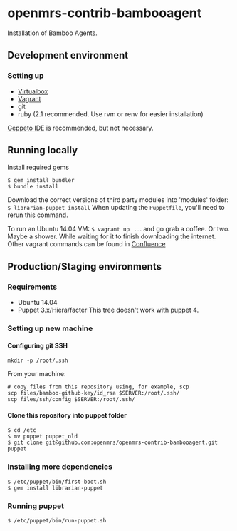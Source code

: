 openmrs-contrib-bambooagent
===========================
Installation of Bamboo Agents.

## Development environment

### Setting up
  - [Virtualbox](https://www.virtualbox.org/)
  - [Vagrant](https://www.vagrantup.com/)
  - git
  - ruby (2.1 recommended. Use rvm or renv for easier installation)


[Geppeto IDE](https://puppetlabs.github.io/geppetto/index.html) is recommended, but not necessary. 

## Running locally

Install required gems
```
$ gem install bundler
$ bundle install 
```

Download the correct versions of third party modules into 'modules' folder:
```$ librarian-puppet install```
When updating the `Puppetfile`, you'll need to rerun this command. 

 
To run an Ubuntu 14.04 VM:
```$ vagrant up ```
.... and go grab a coffee. Or two. Maybe a shower. While waiting for it to finish downloading the internet. 
Other vagrant commands can be found in [Confluence](https://wiki.openmrs.org/x/CIC3Ag)


## Production/Staging environments

### Requirements
  - Ubuntu 14.04
  - Puppet 3.x/Hiera/facter
This tree doesn't work with puppet 4. 

### Setting up new machine
#### Configuring git SSH
```
mkdir -p /root/.ssh
```

From your machine:
```
# copy files from this repository using, for example, scp
scp files/bamboo-github-key/id_rsa $SERVER:/root/.ssh/
scp files/ssh/config $SERVER:/root/.ssh/
```

#### Clone this repository into puppet folder
```
$ cd /etc
$ mv puppet puppet_old
$ git clone git@github.com:openmrs/openmrs-contrib-bambooagent.git puppet
```

### Installing more dependencies
```
$ /etc/puppet/bin/first-boot.sh
$ gem install librarian-puppet
```


### Running puppet
```
$ /etc/puppet/bin/run-puppet.sh
```
